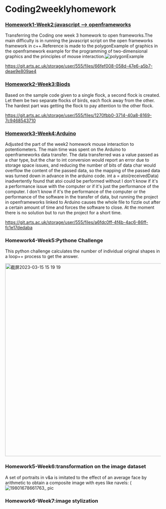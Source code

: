 # Coding2weeklyhomework

### [Homework1-Week2:javascript —> openframeworks](https://git.arts.ac.uk/22019706/Coding2weeklyhomework/tree/main/H1Weekjstoof)
Transferring the Coding one week 3 homework to open frameworks.The main difficulty is in running the javascript script on the open frameworks framework in c++.Reference is made to the polygonExample of graphics in the openframework example for the programming of two-dimensional graphics and the principles of mouse interaction.![polygonExample](https://git.arts.ac.uk/storage/user/555/files/ae0a3c8a-fbda-411e-b73a-946fa78ab7f6)

https://git.arts.ac.uk/storage/user/555/files/66fef008-058d-47e6-a5b7-deae9e809ae4

### [Homework2-Week3:Biods](https://git.arts.ac.uk/22019706/Coding2weeklyhomework/tree/main/H2Week3boid)
Based on the sample code given to a single flock, a second flock is created. Let them be two separate flocks of birds, each flock away from the other. The hardest part was getting the flock to pay attention to the other flock.

https://git.arts.ac.uk/storage/user/555/files/1270fbb0-3714-40a8-8169-7c9468543710

### [Homework3-Week4:Arduino](https://git.arts.ac.uk/22019706/Coding2weeklyhomework/tree/main/H3Weekj4arduino)
Adjusted the part of the week2 homework mouse interaction to potentiometers. The main time was spent on the Arduino to openframeworks data transfer. The data transferred was a value passed as a char type, but the char to int conversion would report an error due to storage space issues, and reducing the number of bits of data char would overflow the content of the passed data, so the mapping of the passed data was turned down in advance in the arduino code. int a = atoi(receivedData) inadvertently found that atoi could be performed without I don't know if it's a performance issue with the computer or if it's just the performance of the computer. I don't know if it's the performance of the computer or the performance of the software in the transfer of data, but running the project in openframeworks linked to Arduino causes the whole file to fizzle out after a certain amount of time and forces the software to close. At the moment there is no solution but to run the project for a short time.

https://git.arts.ac.uk/storage/user/555/files/a6fdc0ff-4f4b-4ac6-86ff-fc1e17dedaba

### Homework4-Week5:Pythone Challenge
This python challenge calculates the number of individual original shapes in a loop++ process to get the answer.

<img width="622" alt="截屏2023-03-15 15 19 19" src="https://git.arts.ac.uk/storage/user/555/files/c199b196-0b35-4842-b5ce-51a39ecdc467">

### Homework5-Week6:transformation on the image dataset
A set of portraits in v&a is imitated to the effect of an average face by arithmetic to obtain a composite image with eyes like navels: (
![19801678661763_ pic](https://git.arts.ac.uk/storage/user/555/files/51224e43-f36e-4eef-b627-658feb07b162)

### Homework6-Week7:image stylization
